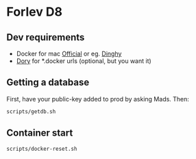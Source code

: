 # Forlev D8

## Dev requirements
* Docker for mac [Official](https://www.docker.com/community-edition#/download) or eg. [Dinghy](https://github.com/codekitchen/dinghy)
* [Dory](https://github.com/FreedomBen/dory) for *.docker urls (optional, but you want it)

## Getting a database
First, have your public-key added to prod by asking Mads.
Then:
```bash
scripts/getdb.sh
```

## Container start
```bash
scripts/docker-reset.sh
```
